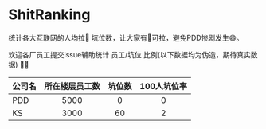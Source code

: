 # ShitRanking
统计各大互联网的人均拉💩 坑位数，让大家有💩可拉，避免PDD惨剧发生😄。

欢迎各厂员工提交issue辅助统计 员工/坑位 比例(以下数据均为伪造，期待真实数据) 🎉🎉



| 公司名        | 所在楼层员工数           | 坑位数  |  100人坑位率  |
| ------------- |:-------------:|:-------------:| :-----:|
| PDD     | 5000 | 0 | 0 |
| KS      | 3000      |   60 |  2 |

